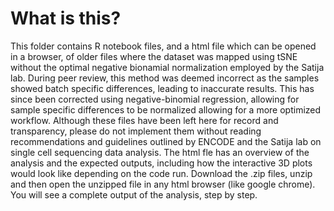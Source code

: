 # What is this?

This folder contains R notebook files, and a html file which can be opened in a browser, of older files where the dataset was mapped using tSNE without the optimal negative bionamial normalization employed by the Satija lab. During peer review, this method was deemed incorrect as the samples showed batch specific differences, leading to inaccurate results. This has since been corrected using negative-binomial regression, allowing for sample specific differences to be normalized allowing for a more optimized workflow. Although these files have been left here for record and transparency, please do not implement them without reading recommendations and guidelines outlined by ENCODE and the Satija lab on single cell sequencing data analysis. The html fle has an overview of the analysis and the expected outputs, including how the interactive 3D plots would look like depending on the code run. Download the .zip files, unzip and then open the unzipped file in any html browser (like google chrome). You will see a complete output of the analysis, step by step.
